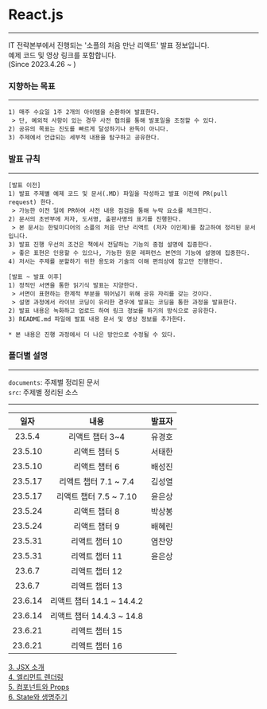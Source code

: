 # React.js
---

IT 전략본부에서 진행되는 '소플의 처음 만난 리액트' 발표 정보입니다.  
예제 코드 및 영상 링크를 포함합니다.  
(Since 2023.4.26 ~  )


### 지향하는 목표
---
```
1) 매주 수요일 1주 2개의 아이템을 순환하여 발표한다.
 > 단, 예외적 사항이 있는 경우 사전 협의를 통해 발표일을 조정할 수 있다.
2) 공유의 목표는 진도를 빠르게 달성하기나 완독이 아니다.
3) 주제에서 언급되는 세부적 내용을 탐구하고 공유한다.
```

### 발표 규칙
---
```
[발표 이전]
1) 발표 주제별 예제 코드 및 문서(.MD) 파일을 작성하고 발표 이전에 PR(pull request) 한다.
 > 가능한 이전 일에 PR하여 사전 내용 점검을 통해 누락 요소를 체크한다.
2) 문서의 초반부에 저자, 도서명, 출판사명의 표기를 진행한다.  
 > 본 문서는 한빛미디어의 소플의 처음 만난 리액트 (저자 이인제)를 참고하여 정리된 문서입니다.
3) 발표 진행 우선의 조건은 책에서 전달하는 기능의 중점 설명에 집중한다.
 > 좋은 표현은 인용할 수 있으나, 가능한 원문 레퍼런스 본연의 기능에 설명에 집중한다.  
4) 저서는 주제를 분할하기 위한 용도와 기술의 이해 편의상에 참고만 진행한다.  

[발표 ~ 발표 이후]
1) 정적인 서면을 통한 읽기식 발표는 지양한다.
 > 서면이 표현하는 한계적 부분을 뛰어넘기 위해 공유 자리를 갖는 것이다. 
 > 설명 과정에서 라이브 코딩이 유리한 경우에 발표는 코딩을 통한 과정을 발표한다.
2) 발표 내용은 녹화하고 업로드 하여 링크 정보를 하기의 방식으로 공유한다.
3) README.md 파일에 발표 내용 문서 및 영상 정보를 추가한다.

* 본 내용은 진행 과정에서 더 나은 방안으로 수정될 수 있다.
```

### 폴더별 설명
---
``documents``: 주제별 정리된 문서  
``src``: 주제별 정리된 소스

---
| 일자 | 내용 | 발표자 |
|:---:|:---:|:---:|  
| 23.5.4  |  리액트 챕터 3~4     |   유경호   |  
| 23.5.10  |  리액트 챕터 5           |   서태한   |  
| 23.5.10   |  리액트 챕터 6          |   배성진   |  
| 23.5.17   |  리액트 챕터 7.1 ~ 7.4  |   김성열   |  
| 23.5.17   |  리액트 챕터 7.5 ~ 7.10 |    윤은상  |  
| 23.5.24   |  리액트 챕터 8      |   박상봉   |  
| 23.5.24   |  리액트 챕터 9      |   배혜린 |  
| 23.5.31   |  리액트 챕터 10     |    염찬양  |  
| 23.5.31   |  리액트 챕터 11     |   윤은상   |  
| 23.6.7   |  리액트 챕터 12     |      |  
| 23.6.7   |  리액트 챕터 13     |      |  
| 23.6.14   |  리액트 챕터 14.1 ~ 14.4.2     |      |  
| 23.6.14   |  리액트 챕터 14.4.3 ~ 14.8     |      |  
| 23.6.21   |  리액트 챕터 15                |      |  
| 23.6.21   |  리액트 챕터 16                |      |  

[3. JSX 소개](documents/chapter03.md)  
[4. 엘리먼트 렌더링](documents/chapter04.md)  
[5. 컴포넌트와 Props](documents/chapter05.md)  
[6. State와 생명주기](documents/chapter06.md)  

